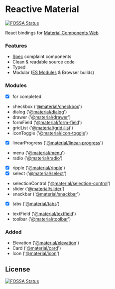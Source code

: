 # Reactive Material
[![FOSSA Status](https://app.fossa.io/api/projects/git%2Bgithub.com%2Fiddan%2Freactive-material.svg?type=shield)](https://app.fossa.io/projects/git%2Bgithub.com%2Fiddan%2Freactive-material?ref=badge_shield)


React bindings for [Material Components Web]

### Features

 - [Spec][Material Web Components Catalog] complaint components
 - Clean & readable source code
 - Typed
 - Modular ([ES Modules] & Browser builds)

### Modules

 * [x] for completed

 - checkbox ('[@material/checkbox]')
 - dialog ('[@material/dialog]')
 - drawer ('[@material/drawer]')
 - formField ('[@material/form-field]')
 - gridList ('[@material/grid-list]')
 - iconToggle ('[@material/icon-toggle]')
 - [x] linearProgress ('[@material/linear-progress]')
 - menu ('[@material/menu]')
 - radio ('[@material/radio]')
 - [x] ripple ('[@material/ripple]')
 - [x] select ('[@material/select]')
 - selectionControl ('[@material/selection-control]')
 - slider ('[@material/slider]')
 - snackbar ('[@material/snackbar]')
 - [x] tabs ('[@material/tabs]')
 - textField ('[@material/textfield]')
 - toolbar ('[@material/toolbar]')

### Added

 - Elevation ('[@material/elevation]')
 - Card ('[@material/card]')
 - Icon ('[@material/icon]')

[Material Components Web]: (https://material.io/components/web/)
[Material Web Components Catalog]: https://material.io/components/web/catalog
[ES Modules]: https://developer.mozilla.org/en-US/docs/Web/JavaScript/Reference/Statements/import

[@material/checkbox]: https://github.com/material-components/material-components-web/tree/master/packages/mdc-checkbox
[@material/dialog]: https://github.com/material-components/material-components-web/tree/master/packages/mdc-dialog
[@material/drawer]: https://github.com/material-components/material-components-web/tree/master/packages/mdc-drawer
[@material/form-field]: https://github.com/material-components/material-components-web/tree/master/packages/mdc-form-field
[@material/grid-list]: https://github.com/material-components/material-components-web/tree/master/packages/mdc-grid-list
[@material/icon-toggle]: https://github.com/material-components/material-components-web/tree/master/packages/mdc-icon-toggle
[@material/linear-progress]: https://github.com/material-components/material-components-web/tree/master/packages/mdc-linear-progress
[@material/menu]: https://github.com/material-components/material-components-web/tree/master/packages/mdc-menu
[@material/radio]: https://github.com/material-components/material-components-web/tree/master/packages/mdc-radio
[@material/ripple]: https://github.com/material-components/material-components-web/tree/master/packages/mdc-ripple
[@material/select]: https://github.com/material-components/material-components-web/tree/master/packages/mdc-select
[@material/selection-control]: https://github.com/material-components/material-components-web/tree/master/packages/mdc-selection-control
[@material/slider]: https://github.com/material-components/material-components-web/tree/master/packages/mdc-slider
[@material/snackbar]: https://github.com/material-components/material-components-web/tree/master/packages/mdc-snackbar
[@material/tabs]: https://github.com/material-components/material-components-web/tree/master/packages/mdc-tabs
[@material/textfield]: https://github.com/material-components/material-components-web/tree/master/packages/mdc-textfield
[@material/toolbar]: https://github.com/material-components/material-components-web/tree/master/packages/mdc-toolbar
[@material/elevation]: https://github.com/material-components/material-components-web/tree/master/packages/mdc-elevation
[@material/card]: https://github.com/material-components/material-components-web/tree/master/packages/mdc-card
[@material/icon]: https://github.com/material-components/material-components-web/tree/master/packages/mdc-icon


## License
[![FOSSA Status](https://app.fossa.io/api/projects/git%2Bgithub.com%2Fiddan%2Freactive-material.svg?type=large)](https://app.fossa.io/projects/git%2Bgithub.com%2Fiddan%2Freactive-material?ref=badge_large)
